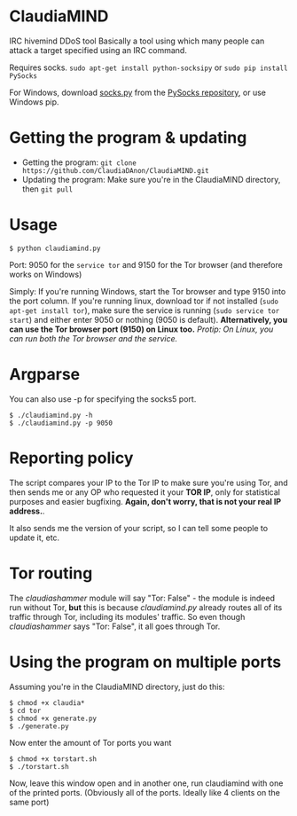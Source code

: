 # ClaudiaMIND
IRC hivemind DDoS tool
Basically a tool using which many people can attack a target specified using an IRC command.

Requires socks.
```sudo apt-get install python-socksipy```
or
```sudo pip install PySocks```

For Windows, download [socks.py](https://raw.githubusercontent.com/Anorov/PySocks/master/socks.py) from the [PySocks repository](https://github.com/Anorov/PySocks), or use Windows pip.

# Getting the program & updating
* Getting the program: ```git clone https://github.com/ClaudiaDAnon/ClaudiaMIND.git```
* Updating the program: Make sure you're in the ClaudiaMIND directory, then ```git pull```

# Usage

```$ python claudiamind.py```

Port: 9050 for the ```service tor``` and 9150 for the Tor browser (and therefore works on Windows)

Simply: If you're running Windows, start the Tor browser and type 9150 into the port column. If you're running linux, download tor if not installed (```sudo apt-get install tor```), make sure the service is running (```sudo service tor start```) and either enter 9050 or nothing (9050 is default).
**Alternatively, you can use the Tor browser port (9150) on Linux too.**
*Protip: On Linux, you can run both the Tor browser and the service.*

# Argparse
You can also use -p for specifying the socks5 port.
```
$ ./claudiamind.py -h
$ ./claudiamind.py -p 9050
```

# Reporting policy
The script compares your IP to the Tor IP to make sure you're using Tor, and then sends me or any OP who requested it your **TOR IP**, only for statistical purposes and easier bugfixing. **Again, don't worry, that is not your real IP address.**.

It also sends me the version of your script, so I can tell some people to update it, etc.

# Tor routing
The *claudiashammer* module will say "Tor: False" - the module is indeed run without Tor, **but** this is because *claudiamind.py* already routes all of its traffic through Tor, including its modules' traffic. So even though *claudiashammer* says "Tor: False", it all goes through Tor.

# Using the program on multiple ports
Assuming you're in the ClaudiaMIND directory, just do this:
```
$ chmod +x claudia*
$ cd tor
$ chmod +x generate.py
$ ./generate.py
```
Now enter the amount of Tor ports you want
```
$ chmod +x torstart.sh
$ ./torstart.sh
```
Now, leave this window open and in another one, run claudiamind with one of the printed ports. (Obviously all of the ports. Ideally like 4 clients on the same port)
